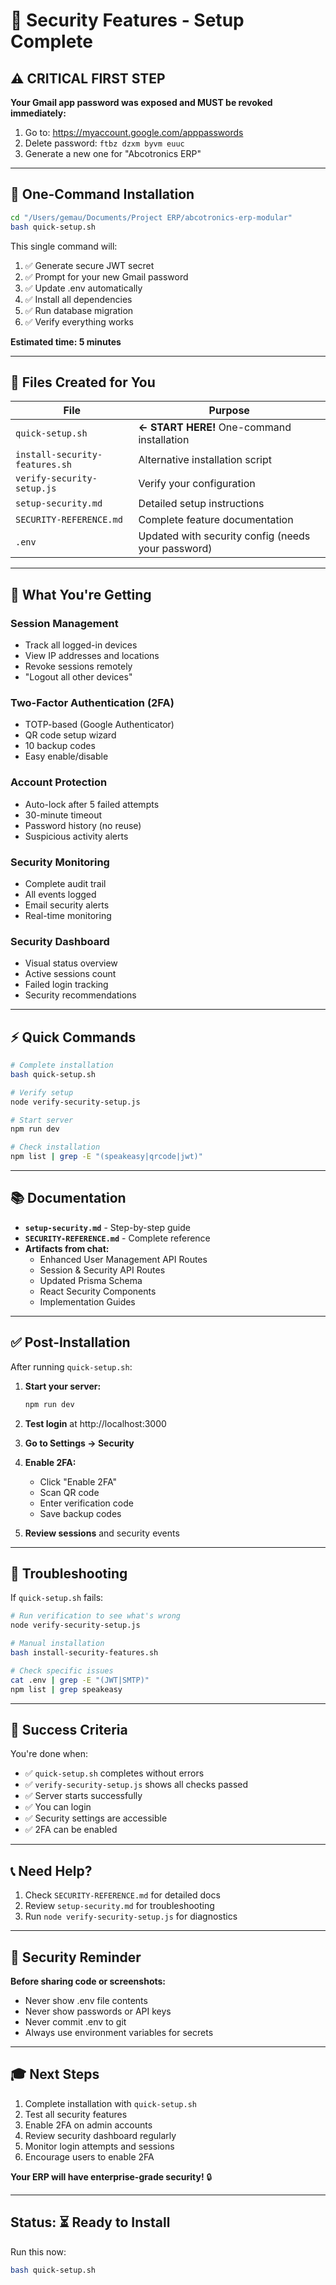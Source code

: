 # 🔐 Security Features - Setup Complete

## ⚠️ CRITICAL FIRST STEP

**Your Gmail app password was exposed and MUST be revoked immediately:**

1. Go to: https://myaccount.google.com/apppasswords
2. Delete password: `ftbz dzxm byvm euuc`
3. Generate a new one for "Abcotronics ERP"

---

## 🚀 One-Command Installation

```bash
cd "/Users/gemau/Documents/Project ERP/abcotronics-erp-modular"
bash quick-setup.sh
```

This single command will:
1. ✅ Generate secure JWT secret
2. ✅ Prompt for your new Gmail password
3. ✅ Update .env automatically
4. ✅ Install all dependencies
5. ✅ Run database migration
6. ✅ Verify everything works

**Estimated time: 5 minutes**

---

## 📁 Files Created for You

| File | Purpose |
|------|---------|
| `quick-setup.sh` | **← START HERE!** One-command installation |
| `install-security-features.sh` | Alternative installation script |
| `verify-security-setup.js` | Verify your configuration |
| `setup-security.md` | Detailed setup instructions |
| `SECURITY-REFERENCE.md` | Complete feature documentation |
| `.env` | Updated with security config (needs your password) |

---

## 🎯 What You're Getting

### Session Management
- Track all logged-in devices
- View IP addresses and locations
- Revoke sessions remotely
- "Logout all other devices"

### Two-Factor Authentication (2FA)
- TOTP-based (Google Authenticator)
- QR code setup wizard
- 10 backup codes
- Easy enable/disable

### Account Protection
- Auto-lock after 5 failed attempts
- 30-minute timeout
- Password history (no reuse)
- Suspicious activity alerts

### Security Monitoring
- Complete audit trail
- All events logged
- Email security alerts
- Real-time monitoring

### Security Dashboard
- Visual status overview
- Active sessions count
- Failed login tracking
- Security recommendations

---

## ⚡ Quick Commands

```bash
# Complete installation
bash quick-setup.sh

# Verify setup
node verify-security-setup.js

# Start server
npm run dev

# Check installation
npm list | grep -E "(speakeasy|qrcode|jwt)"
```

---

## 📚 Documentation

- **`setup-security.md`** - Step-by-step guide
- **`SECURITY-REFERENCE.md`** - Complete reference
- **Artifacts from chat:**
  - Enhanced User Management API Routes
  - Session & Security API Routes  
  - Updated Prisma Schema
  - React Security Components
  - Implementation Guides

---

## ✅ Post-Installation

After running `quick-setup.sh`:

1. **Start your server:**
   ```bash
   npm run dev
   ```

2. **Test login** at http://localhost:3000

3. **Go to Settings → Security**

4. **Enable 2FA:**
   - Click "Enable 2FA"
   - Scan QR code
   - Enter verification code
   - Save backup codes

5. **Review sessions** and security events

---

## 🐛 Troubleshooting

If `quick-setup.sh` fails:

```bash
# Run verification to see what's wrong
node verify-security-setup.js

# Manual installation
bash install-security-features.sh

# Check specific issues
cat .env | grep -E "(JWT|SMTP)"
npm list | grep speakeasy
```

---

## 🎉 Success Criteria

You're done when:
- ✅ `quick-setup.sh` completes without errors
- ✅ `verify-security-setup.js` shows all checks passed
- ✅ Server starts successfully
- ✅ You can login
- ✅ Security settings are accessible
- ✅ 2FA can be enabled

---

## 📞 Need Help?

1. Check `SECURITY-REFERENCE.md` for detailed docs
2. Review `setup-security.md` for troubleshooting
3. Run `node verify-security-setup.js` for diagnostics

---

## 🚨 Security Reminder

**Before sharing code or screenshots:**
- Never show .env file contents
- Never show passwords or API keys
- Never commit .env to git
- Always use environment variables for secrets

---

## 🎓 Next Steps

1. Complete installation with `quick-setup.sh`
2. Test all security features
3. Enable 2FA on admin accounts
4. Review security dashboard regularly
5. Monitor login attempts and sessions
6. Encourage users to enable 2FA

**Your ERP will have enterprise-grade security!** 🔒

---

## Status: ⏳ Ready to Install

Run this now:
```bash
bash quick-setup.sh
```
